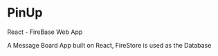 # PinUp
React - FireBase Web App

A Message Board App built on React, FireStore is used as the Database

